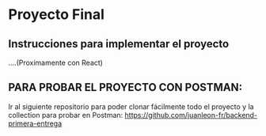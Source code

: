 # Proyecto Final

## Instrucciones para implementar el proyecto
....(Proximamente con React)

## PARA PROBAR EL PROYECTO CON POSTMAN:
Ir al siguiente repositorio para poder clonar fácilmente todo el proyecto y la collection para probar en Postman:
https://github.com/juanleon-fr/backend-primera-entrega